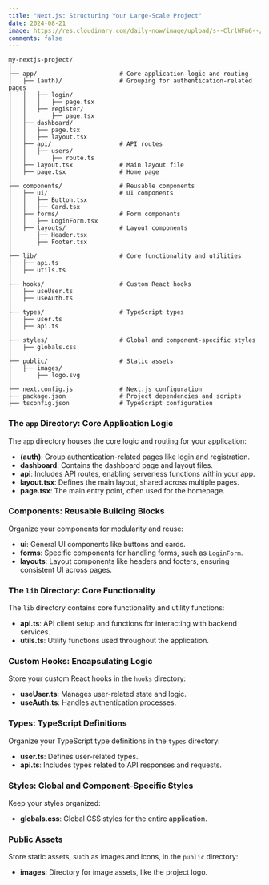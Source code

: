 ```yaml
---
title: "Next.js: Structuring Your Large-Scale Project"
date: 2024-08-21
image: https://res.cloudinary.com/daily-now/image/upload/s--ClrlWFm6--/f_auto/v1722579218/posts/GaZxO2biI
comments: false
---
```

<pre><code>my-nextjs-project/
│
├── app/                       <span class="hljs-comment"># Core application logic and routing</span>
│   ├── (auth)/                <span class="hljs-comment"># Grouping for authentication-related pages</span>
│   │   ├── login/
│   │   │   ├── <span class="hljs-keyword">page</span>.tsx
│   │   ├── register/
│   │       ├── <span class="hljs-keyword">page</span>.tsx
│   ├── dashboard/
│   │   ├── <span class="hljs-keyword">page</span>.tsx
│   │   ├── layout.tsx
│   ├── api/                   <span class="hljs-comment"># API routes</span>
│   │   ├── users/
│   │       ├── route.ts
│   ├── layout.tsx             <span class="hljs-comment"># Main layout file</span>
│   ├── <span class="hljs-keyword">page</span>.tsx               <span class="hljs-comment"># Home page</span>
│
├── <span class="hljs-literal">components</span>/                <span class="hljs-comment"># Reusable components</span>
│   ├── ui/                    <span class="hljs-comment"># UI components</span>
│   │   ├── Button.tsx
│   │   ├── Card.tsx
│   ├── forms/                 <span class="hljs-comment"># Form components</span>
│   │   ├── LoginForm.tsx
│   ├── layouts/               <span class="hljs-comment"># Layout components</span>
│       ├── Header.tsx
│       ├── Footer.tsx
│
├── lib/                       <span class="hljs-comment"># Core functionality and utilities</span>
│   ├── api.ts
│   ├── utils.ts
│
├── hooks/                     <span class="hljs-comment"># Custom React hooks</span>
│   ├── useUser.ts
│   ├── useAuth.ts
│
├── types/                     <span class="hljs-comment"># TypeScript types</span>
│   ├── <span class="hljs-literal">user</span>.ts
│   ├── api.ts
│
├── styles/                    <span class="hljs-comment"># Global and component-specific styles</span>
│   ├── globals.css
│
├── public/                    <span class="hljs-comment"># Static assets</span>
│   ├── images/
│       ├── logo.svg
│
├── next.config.js             <span class="hljs-comment"># Next.js configuration</span>
├── package.json               <span class="hljs-comment"># Project dependencies and scripts</span>
├── tsconfig.json              <span class="hljs-comment"># TypeScript configuration</span>
</code></pre>

### The `app` Directory: Core Application Logic

The `app` directory houses the core logic and routing for your application:

* **(auth)**: Group authentication-related pages like login and registration.
* **dashboard**: Contains the dashboard page and layout files.
* **api**: Includes API routes, enabling serverless functions within your app.
* **layout.tsx**: Defines the main layout, shared across multiple pages.
* **page.tsx**: The main entry point, often used for the homepage.

### Components: Reusable Building Blocks

Organize your components for modularity and reuse:

* **ui**: General UI components like buttons and cards.
* **forms**: Specific components for handling forms, such as `LoginForm`.
* **layouts**: Layout components like headers and footers, ensuring consistent UI across pages.

### The `lib` Directory: Core Functionality

The `lib` directory contains core functionality and utility functions:

* **api.ts**: API client setup and functions for interacting with backend services.
* **utils.ts**: Utility functions used throughout the application.

### Custom Hooks: Encapsulating Logic

Store your custom React hooks in the `hooks` directory:

* **useUser.ts**: Manages user-related state and logic.
* **useAuth.ts**: Handles authentication processes.

### Types: TypeScript Definitions

Organize your TypeScript type definitions in the `types` directory:

* **user.ts**: Defines user-related types.
* **api.ts**: Includes types related to API responses and requests.

### Styles: Global and Component-Specific Styles

Keep your styles organized:

* **globals.css**: Global CSS styles for the entire application.

### Public Assets

Store static assets, such as images and icons, in the `public` directory:

* **images**: Directory for image assets, like the project logo.